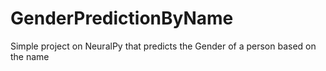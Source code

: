 # GenderPredictionByName
Simple project on NeuralPy that predicts the Gender of a person based on the name
